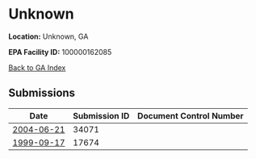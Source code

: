 # Unknown

**Location:** Unknown, GA

**EPA Facility ID:** 100000162085

[Back to GA Index](../../index.md)

## Submissions

| Date | Submission ID | Document Control Number |
|------|--------------|-------------------------|
| [2004-06-21](submissions/34071.md) | 34071 |  |
| [1999-09-17](submissions/17674.md) | 17674 |  |
